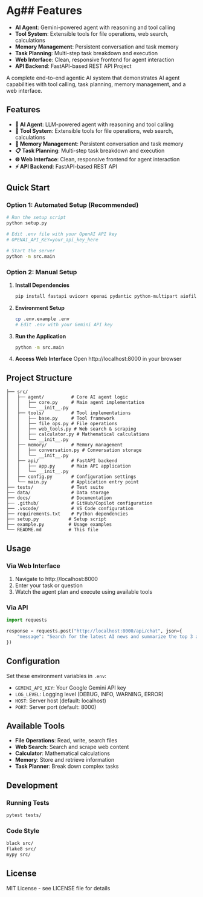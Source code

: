 # Ag## Features

- **AI Agent**: Gemini-powered agent with reasoning and tool calling
- **Tool System**: Extensible tools for file operations, web search, calculations
- **Memory Management**: Persistent conversation and task memory
- **Task Planning**: Multi-step task breakdown and execution
- **Web Interface**: Clean, responsive frontend for agent interaction
- **API Backend**: FastAPI-based REST API Project

A complete end-to-end agentic AI system that demonstrates AI agent capabilities with tool calling, task planning, memory management, and a web interface.

## Features

- **🤖 AI Agent**: LLM-powered agent with reasoning and tool calling
- **🔧 Tool System**: Extensible tools for file operations, web search, calculations
- **💾 Memory Management**: Persistent conversation and task memory
- **📋 Task Planning**: Multi-step task breakdown and execution
- **🌐 Web Interface**: Clean, responsive frontend for agent interaction
- **⚡ API Backend**: FastAPI-based REST API

## Quick Start

### Option 1: Automated Setup (Recommended)
```bash
# Run the setup script
python setup.py

# Edit .env file with your OpenAI API key
# OPENAI_API_KEY=your_api_key_here

# Start the server
python -m src.main
```

### Option 2: Manual Setup
1. **Install Dependencies**
   ```bash
   pip install fastapi uvicorn openai pydantic python-multipart aiofiles requests beautifulsoup4 python-dotenv jinja2 aiosqlite
   ```

2. **Environment Setup**
   ```bash
   cp .env.example .env
   # Edit .env with your Gemini API key
   ```

3. **Run the Application**
   ```bash
   python -m src.main
   ```

4. **Access Web Interface**
   Open http://localhost:8000 in your browser

## Project Structure

```
├── src/
│   ├── agent/          # Core AI agent logic
│   │   ├── core.py     # Main agent implementation
│   │   └── __init__.py
│   ├── tools/          # Tool implementations
│   │   ├── base.py     # Tool framework
│   │   ├── file_ops.py # File operations
│   │   ├── web_tools.py # Web search & scraping
│   │   ├── calculator.py # Mathematical calculations
│   │   └── __init__.py
│   ├── memory/         # Memory management
│   │   ├── conversation.py # Conversation storage
│   │   └── __init__.py
│   ├── api/            # FastAPI backend
│   │   ├── app.py      # Main API application
│   │   └── __init__.py
│   ├── config.py       # Configuration settings
│   └── main.py         # Application entry point
├── tests/              # Test suite
├── data/               # Data storage
├── docs/               # Documentation
├── .github/            # GitHub/Copilot configuration
├── .vscode/            # VS Code configuration
├── requirements.txt    # Python dependencies
├── setup.py           # Setup script
├── example.py         # Usage examples
└── README.md          # This file
```

## Usage

### Via Web Interface
1. Navigate to http://localhost:8000
2. Enter your task or question
3. Watch the agent plan and execute using available tools

### Via API
```python
import requests

response = requests.post("http://localhost:8000/api/chat", json={
    "message": "Search for the latest AI news and summarize the top 3 articles"
})
```

## Configuration

Set these environment variables in `.env`:

- `GEMINI_API_KEY`: Your Google Gemini API key
- `LOG_LEVEL`: Logging level (DEBUG, INFO, WARNING, ERROR)
- `HOST`: Server host (default: localhost)
- `PORT`: Server port (default: 8000)

## Available Tools

- **File Operations**: Read, write, search files
- **Web Search**: Search and scrape web content
- **Calculator**: Mathematical calculations
- **Memory**: Store and retrieve information
- **Task Planner**: Break down complex tasks

## Development

### Running Tests
```bash
pytest tests/
```

### Code Style
```bash
black src/
flake8 src/
mypy src/
```

## License

MIT License - see LICENSE file for details
